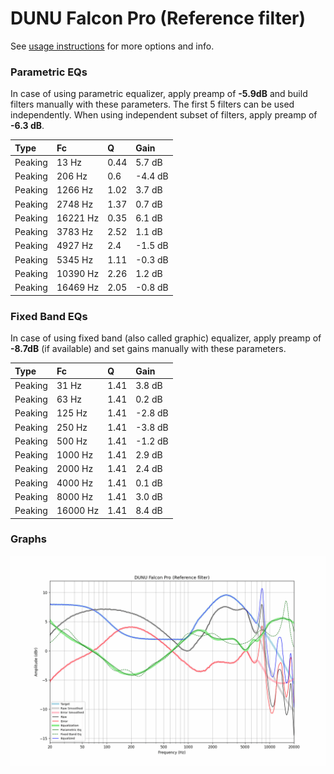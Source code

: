 # DUNU Falcon Pro (Reference filter)
See [usage instructions](https://github.com/jaakkopasanen/AutoEq#usage) for more options and info.

### Parametric EQs
In case of using parametric equalizer, apply preamp of **-5.9dB** and build filters manually
with these parameters. The first 5 filters can be used independently.
When using independent subset of filters, apply preamp of **-6.3 dB**.

| Type    | Fc       |    Q | Gain    |
|:--------|:---------|:-----|:--------|
| Peaking | 13 Hz    | 0.44 | 5.7 dB  |
| Peaking | 206 Hz   | 0.6  | -4.4 dB |
| Peaking | 1266 Hz  | 1.02 | 3.7 dB  |
| Peaking | 2748 Hz  | 1.37 | 0.7 dB  |
| Peaking | 16221 Hz | 0.35 | 6.1 dB  |
| Peaking | 3783 Hz  | 2.52 | 1.1 dB  |
| Peaking | 4927 Hz  | 2.4  | -1.5 dB |
| Peaking | 5345 Hz  | 1.11 | -0.3 dB |
| Peaking | 10390 Hz | 2.26 | 1.2 dB  |
| Peaking | 16469 Hz | 2.05 | -0.8 dB |

### Fixed Band EQs
In case of using fixed band (also called graphic) equalizer, apply preamp of **-8.7dB**
(if available) and set gains manually with these parameters.

| Type    | Fc       |    Q | Gain    |
|:--------|:---------|:-----|:--------|
| Peaking | 31 Hz    | 1.41 | 3.8 dB  |
| Peaking | 63 Hz    | 1.41 | 0.2 dB  |
| Peaking | 125 Hz   | 1.41 | -2.8 dB |
| Peaking | 250 Hz   | 1.41 | -3.8 dB |
| Peaking | 500 Hz   | 1.41 | -1.2 dB |
| Peaking | 1000 Hz  | 1.41 | 2.9 dB  |
| Peaking | 2000 Hz  | 1.41 | 2.4 dB  |
| Peaking | 4000 Hz  | 1.41 | 0.1 dB  |
| Peaking | 8000 Hz  | 1.41 | 3.0 dB  |
| Peaking | 16000 Hz | 1.41 | 8.4 dB  |

### Graphs
![](./DUNU%20Falcon%20Pro%20(Reference%20filter).png)